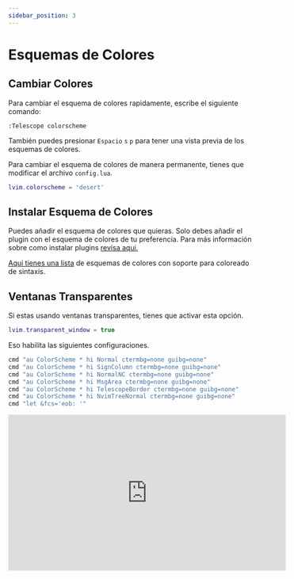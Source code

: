 ```yaml
---
sidebar_position: 3
---
```


# Esquemas de Colores

## Cambiar Colores

Para cambiar el esquema de colores rapidamente, escribe el siguiente comando:

```vim
:Telescope colorscheme
```

También puedes presionar `Espacio` `s` `p` para tener una vista previa de los esquemas de colores.

Para cambiar el esquema de colores de manera permanente, tienes que modificar el archivo `config.lua`.

```lua
lvim.colorscheme = 'desert'
```

## Instalar Esquema de Colores

Puedes añadir el esquema de colores que quieras. Solo debes añadir el plugin con el esquema de colores de tu preferencia. Para más información sobre como instalar plugins [revisa aqui. ](./plugins/)

[Aqui tienes una lista](https://github.com/rockerBOO/awesome-neovim#colorscheme) de esquemas de colores con soporte para coloreado de sintaxis.

## Ventanas Transparentes

Si estas usando ventanas transparentes, tienes que activar esta opción.

```lua
lvim.transparent_window = true
```

Eso habilita las siguientes configuraciones.

```lua
cmd "au ColorScheme * hi Normal ctermbg=none guibg=none"
cmd "au ColorScheme * hi SignColumn ctermbg=none guibg=none"
cmd "au ColorScheme * hi NormalNC ctermbg=none guibg=none"
cmd "au ColorScheme * hi MsgArea ctermbg=none guibg=none"
cmd "au ColorScheme * hi TelescopeBorder ctermbg=none guibg=none"
cmd "au ColorScheme * hi NvimTreeNormal ctermbg=none guibg=none"
cmd "let &fcs='eob: '"
```

<iframe width="560" height="315" src="https://www.youtube.com/embed/OOr1qM17Lds" title="YouTube video player" frameborder="0" allow="accelerometer; autoplay; clipboard-write; encrypted-media; gyroscope; picture-in-picture" allowfullscreen="1"></iframe>
